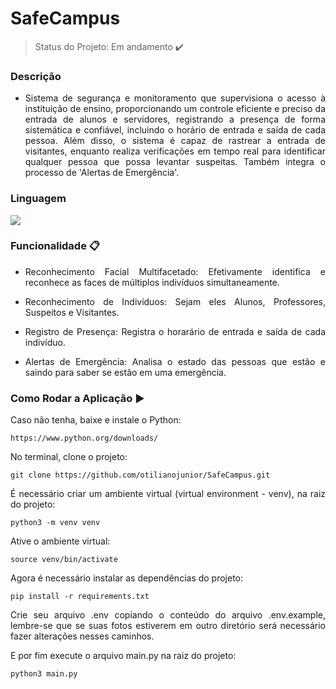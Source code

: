 # SafeCampus
> Status do Projeto: Em andamento :heavy_check_mark:

### Descrição
- <p align="justify">Sistema de segurança e monitoramento que supervisiona o acesso à instituição de ensino, proporcionando um controle eficiente e preciso da entrada de alunos e servidores, registrando a presença de forma sistemática e confiável, incluindo o horário de entrada e saída de cada pessoa. Além disso, o sistema é capaz de rastrear a entrada de visitantes, enquanto realiza verificações em tempo real para identificar qualquer pessoa que possa levantar suspeitas. Também integra o processo de 'Alertas de Emergência'.

### Linguagem
<img src="https://img.shields.io/static/v1?label=python&message=Linguagem&color=grenn&style=for-the-badge&logo=PYTHON"/>

### Funcionalidade :clipboard:
- <p align="justify">Reconhecimento Facial Multifacetado: Efetivamente identifica e reconhece as faces de múltiplos indivíduos simultaneamente.</p>
- <p align="justify">Reconhecimento de Indivíduos: Sejam eles Alunos, Professores, Suspeitos e Visitantes.</p>
- <p align="justify">Registro de Presença: Registra o horarário de entrada e saída de cada indivíduo. </p>
- <p align="justify">Alertas de Emergência: Analisa o estado das pessoas que estão e saindo para saber se estão em uma emergência.</p>


### Como Rodar a Aplicação :arrow_forward:

<p align="justify">Caso não tenha, baixe e instale o Python:</p>

```
https://www.python.org/downloads/
```

<p align="justify">No terminal, clone o projeto:</p>

```
git clone https://github.com/otilianojunior/SafeCampus.git
```


<p align="justify">É necessário criar um ambiente virtual (virtual environment - venv), na raiz do projeto:</p>

```
python3 -m venv venv
```
<p align="justify">Ative o ambiente virtual:</p>

```
source venv/bin/activate
```
<p align="justify">Agora é necessário instalar as dependências do projeto:</p>

```
pip install -r requirements.txt
```

<p align="justify">Crie seu arquivo .env copiando o conteúdo do arquivo .env.example, lembre-se que se suas fotos estiverem  em outro diretório será necessário fazer alterações nesses caminhos. </p>

<p align="justify">E por fim execute o arquivo main.py na raiz do projeto:</p>

```
python3 main.py
```